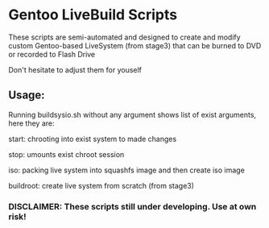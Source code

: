 Gentoo LiveBuild Scripts 
===

These scripts are semi-automated and designed to create and modify custom Gentoo-based LiveSystem (from stage3) that can be burned to DVD or recorded to Flash Drive

Don't hesitate to adjust them for youself

## Usage:

Running buildsysio.sh without any argument shows list of exist arguments, here they are:

start: chrooting into exist system to made changes

stop: umounts exist chroot session

iso: packing live system into squashfs image and then create iso image

buildroot: create live system from scratch (from stage3)


### DISCLAIMER: These scripts still under developing. Use at own risk!

